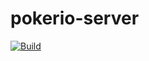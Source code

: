 # pokerio-server

[![Build](https://github.com/poker-io/pokerio-server/actions/workflows/main.yml/badge.svg)](https://github.com/poker-io/pokerio-server/blob/main/.github/workflows/main.yml)